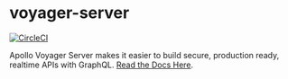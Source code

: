 # voyager-server

[![CircleCI](https://circleci.com/gh/aerogear/voyager-server.svg?style=svg)](https://circleci.com/gh/aerogear/voyager-server)

Apollo Voyager Server makes it easier to build secure, production ready, realtime APIs with GraphQL. [Read the Docs Here](https://github.com/aerogear/voyager-server).
